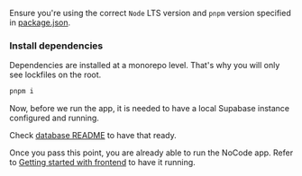 Ensure you're using the correct `Node` LTS version and `pnpm` version specified
in [package.json](package.json).

### Install dependencies

Dependencies are installed at a monorepo level. That's why you will only see
lockfiles on the root.

```bash
pnpm i
```

Now, before we run the app, it is needed to have a local Supabase instance
configured and running.

Check [database README](packages/database/README.md#running-supabase) to have
that ready.

Once you pass this point, you are already able to run the NoCode app. Refer to
[Getting started with frontend](apps/frontend/README.md#getting-frontend-running)
to have it running.

